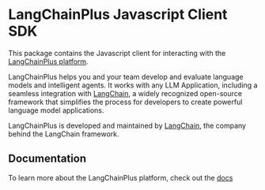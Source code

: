# LangChainPlus Javascript Client SDK

This package contains the Javascript client for interacting with the [LangChainPlus platform](https://www.langchain.plus/).

LangChainPlus helps you and your team develop and evaluate language models and intelligent agents. It works
with any LLM Application, including a seamless integration with [LangChain](https://github.com/hwchase17/langchainjs), a widely recognized open-source framework that simplifies the process for developers to create powerful language model applications.

LangChainPlus is developed and maintained by [LangChain](https://langchain.com/), the company behind the LangChain framework.


## Documentation

To learn more about the LangChainPlus platform, check out the [docs](https://docs.langchain.plus/docs/)